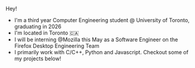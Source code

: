 Hey! 
- I'm a third year Computer Engineering student @ University of Toronto, graduating in 2026
- I'm located in Toronto 🇨🇦
- I will be interning @Mozilla this May as a Software Engineer on the Firefox Desktop Engineering Team
- I primarily work with C/C++, Python and Javascript. Checkout some of my projects below!

<!--
**3ric03/3ric03** is a ✨ _special_ ✨ repository because its `README.md` (this file) appears on your GitHub profile.

Here are some ideas to get you started:

- 🔭 I’m currently working on ...
- 🌱 I’m currently learning ...
- 👯 I’m looking to collaborate on ...
- 🤔 I’m looking for help with ...
- 💬 Ask me about ...
- 📫 How to reach me: ...
- 😄 Pronouns: ...
- ⚡ Fun fact: ...
-->
